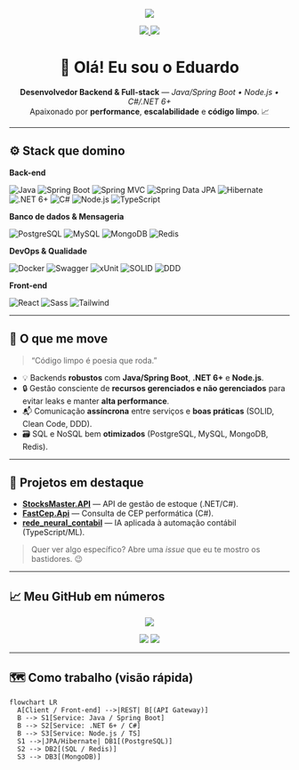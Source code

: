<!-- Banner (substitua por uma imagem sua em /assets/banner.png) -->
<p align="center">
  <img src="https://capsule-render.vercel.app/api?type=waving&height=220&color=0:0ea5e9,100:7c3aed&text=Eduardo%20Costa%20Valente&fontColor=ffffff&fontAlignY=40&desc=Java%20•%20Spring%20Boot%20•%20Node.js%20•%20.NET%206%2B&descAlignY=60" />
</p>

<p align="center">
  <a href="https://www.linkedin.com/in/eduardo-costa-valente-4b4316180/">
    <img src="https://img.shields.io/badge/LinkedIn-Eduardo%20Valente-0A66C2?style=for-the-badge&logo=linkedin" />
  </a>
  <a href="mailto:eduardocvalente1@hotmail.com">
    <img src="https://img.shields.io/badge/Email-eduardocvalente1%40hotmail.com-EA4335?style=for-the-badge&logo=gmail&logoColor=white" />
  </a>
</p>

<h1 align="center">👋 Olá! Eu sou o Eduardo</h1>

<p align="center">
  <b>Desenvolvedor Backend & Full-stack</b> — <i>Java/Spring Boot • Node.js • C#/.NET 6+</i><br/>
  Apaixonado por <b>performance</b>, <b>escalabilidade</b> e <b>código limpo</b>. 📈
</p>

---

## ⚙️ Stack que domino
**Back-end**
  
![Java](https://img.shields.io/badge/Java-ED8B00?style=for-the-badge&logo=java&logoColor=white)
![Spring Boot](https://img.shields.io/badge/Spring%20Boot-6DB33F?style=for-the-badge&logo=springboot&logoColor=white)
![Spring MVC](https://img.shields.io/badge/Spring%20MVC-6DB33F?style=for-the-badge&logo=spring&logoColor=white)
![Spring Data JPA](https://img.shields.io/badge/Spring%20Data%20JPA-6DB33F?style=for-the-badge&logo=spring&logoColor=white)
![Hibernate](https://img.shields.io/badge/Hibernate-59666C?style=for-the-badge&logo=hibernate&logoColor=white)
![.NET 6+](https://img.shields.io/badge/.NET%206%2B-512BD4?style=for-the-badge&logo=dotnet&logoColor=white)
![C#](https://img.shields.io/badge/C%23-239120?style=for-the-badge&logo=c-sharp&logoColor=white)
![Node.js](https://img.shields.io/badge/Node.js-339933?style=for-the-badge&logo=node.js&logoColor=white)
![TypeScript](https://img.shields.io/badge/TypeScript-007ACC?style=for-the-badge&logo=typescript&logoColor=white)

**Banco de dados & Mensageria**

![PostgreSQL](https://img.shields.io/badge/PostgreSQL-336791?style=for-the-badge&logo=postgresql&logoColor=white)
![MySQL](https://img.shields.io/badge/MySQL-005C84?style=for-the-badge&logo=mysql&logoColor=white)
![MongoDB](https://img.shields.io/badge/MongoDB-4EA94B?style=for-the-badge&logo=mongodb&logoColor=white)
![Redis](https://img.shields.io/badge/Redis-DC382D?style=for-the-badge&logo=redis&logoColor=white)

**DevOps & Qualidade**

![Docker](https://img.shields.io/badge/Docker-2496ED?style=for-the-badge&logo=docker&logoColor=white)
![Swagger](https://img.shields.io/badge/Swagger-85EA2D?style=for-the-badge&logo=swagger&logoColor=000)
![xUnit](https://img.shields.io/badge/xUnit%20(Tests)-512BD4?style=for-the-badge&logo=dotnet&logoColor=white)
![SOLID](https://img.shields.io/badge/SOLID-000000?style=for-the-badge)
![DDD](https://img.shields.io/badge/DDD-0F766E?style=for-the-badge)

**Front-end**

![React](https://img.shields.io/badge/React-20232A?style=for-the-badge&logo=react&logoColor=61DAFB)
![Sass](https://img.shields.io/badge/Sass-CC6699?style=for-the-badge&logo=sass&logoColor=white)
![Tailwind](https://img.shields.io/badge/Tailwind-06B6D4?style=for-the-badge&logo=tailwindcss&logoColor=white)

---

## 🧭 O que me move
> “Código limpo é poesia que roda.”  
- 💡 Backends **robustos** com **Java/Spring Boot**, **.NET 6+** e **Node.js**.  
- 🔒 Gestão consciente de **recursos gerenciados e não gerenciados** para evitar leaks e manter **alta performance**.  
- 📬 Comunicação **assíncrona** entre serviços e **boas práticas** (SOLID, Clean Code, DDD).  
- 🗃️ SQL e NoSQL bem **otimizados** (PostgreSQL, MySQL, MongoDB, Redis).

---

## 🚀 Projetos em destaque
- **[StocksMaster.API](https://github.com/eduardocvalente/StocksMaster.API)** — API de gestão de estoque (.NET/C#).  
- **[FastCep.Api](https://github.com/eduardocvalente/FastCep.Api)** — Consulta de CEP performática (C#).  
- **[rede_neural_contabil](https://github.com/eduardocvalente/rede_neural_contabil)** — IA aplicada à automação contábil (TypeScript/ML).  

> Quer ver algo específico? Abre uma *issue* que eu te mostro os bastidores. 😉

---

## 📈 Meu GitHub em números
<p align="center">
  <img src="https://github-readme-streak-stats.herokuapp.com?user=eduardocvalente&theme=tokyonight&hide_border=true" />
</p>
<p align="center">
  <img src="https://github-readme-stats.vercel.app/api?username=eduardocvalente&show_icons=true&theme=tokyonight&hide_border=true" />
  <img src="https://github-readme-stats.vercel.app/api/top-langs/?username=eduardocvalente&layout=compact&theme=tokyonight&hide_border=true" />
</p>

---

## 🗺️ Como trabalho (visão rápida)
```mermaid
flowchart LR
  A[Client / Front-end] -->|REST| B[(API Gateway)]
  B --> S1[Service: Java / Spring Boot]
  B --> S2[Service: .NET 6+ / C#]
  B --> S3[Service: Node.js / TS]
  S1 -->|JPA/Hibernate| DB1[(PostgreSQL)]
  S2 --> DB2[(SQL / Redis)]
  S3 --> DB3[(MongoDB)]
